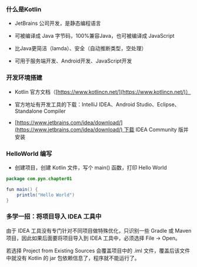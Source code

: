 ### 什么是Kotlin

*   JetBrains 公司开发，是静态编程语言

*   可被编译成 Java 字节码，100%兼容Java，也可被编译成 JavaScript

*   比Java更简洁（lamda）、安全（自动推断类型，空处理）

*   可用于服务端开发、Android开发、JavaScript开发

### 开发环境搭建

*   Kotlin 官方文档（[https://www.kotlincn.net/](https://www.kotlincn.net/)）

*   官方地址有开发工具的下载：IntelliJ IDEA、Android Studio、Eclipse、Standalone Compiler

*   [https://www.jetbrains.com/idea/download/](https://www.jetbrains.com/idea/download/) 下载 IDEA Community 版并安装

### HelloWorld 编写

*   创建项目，创建 Kotlin 文件，写个 main() 函数，打印 Hello World

```java
package com.pyn.chapter01

fun main() {
    println("Hello World")
}
```

### 多学一招：将项目导入 IDEA 工具中

由于 IDEA 工具没有专门针对不同项目做特殊优化，只识别一些 Gradle 或 Maven 项目，因此如果后面要将项目导入到 IDEA 工具中，必须选择 File -> Open。

若选择 Project from Existing Sources 会覆盖项目中的 .iml 文件，覆盖后该文件中就没有 Kotlin 的 jar 包依赖信息了，程序就不能运行了。


